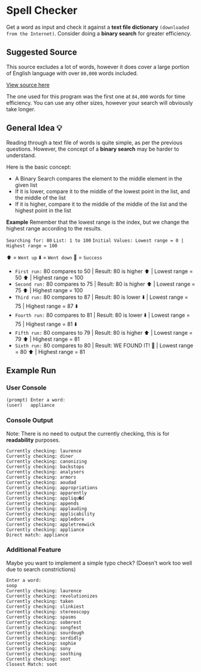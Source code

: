# Spell Checker
Get a word as input and check it against a **text file dictionary** `(downloaded from the Internet)`. Consider doing a **binary search** for greater efficiency.

## Suggested Source
This source excludes a lot of words, however it does cover a large portion of English language with over `80,000` words included.

[View source here](http://www.gwicks.net/dictionaries.htm)

The one used for this program was the first one at `84,000` words for time efficiency.
You can use any other sizes, however your search will obviously take longer.

## General Idea :bulb:
Reading through a text file of words is quite simple, as per the previous questions. However, the concept of a **binary search** may be harder to understand.

Here is the basic concept:
* A Binary Search compares the element to the middle element in the given list
* If it is lower, compare it to the middle of the lowest point in the list, and the middle of the list
* If it is higher, compare it to the middle of the middle of the list and the highest point in the list

**Example**
Remember that the lowest range is the index, but we change the highest range according to the results.

`Searching for: 80` `List: 1 to 100` `Initial Values: Lowest range = 0 | Highest range = 100`

⬆️ = `Went up` ⬇️ = `Went down` 🎰 = `Success`
* `First run:` 80 compares to 50 | Result: 80 is higher ⬆️ | Lowest range = 50 ⬆️ | Highest range = 100
* `Second run:` 80 compares to 75 | Result: 80 is higher ⬆️ | Lowest range = 75 ⬆️ | Highest range = 100
* `Third run:` 80 compares to 87 | Result: 80 is lower ⬇️ | Lowest range = 75 | Highest range = 87 ⬇️
* `Fourth run:` 80 compares to 81 | Result: 80 is lower ⬇️ | Lowest range = 75 | Highest range = 81 ⬇️
* `Fifth run:` 80 compares to 79 | Result: 80 is higher ⬆️ |  Lowest range = 79 ⬆️ | Highest range = 81
* `Sixth run:` 80 compares to 80 | Result: WE FOUND IT! 🎰 | Lowest range = 80 ⬆️ | Highest range = 81

## Example Run
### User Console
```
(prompt) Enter a word:
(user)   appliance
```

### Console Output
Note: There is no need to output the currently checking, this is for **readability** purposes.
```
Currently checking: laurence
Currently checking: diner
Currently checking: canonizing
Currently checking: backstops
Currently checking: analysers
Currently checking: armors
Currently checking: aoudad
Currently checking: appropriations
Currently checking: apparently
Currently checking: appliqu�d
Currently checking: appends
Currently checking: applauding
Currently checking: applicability
Currently checking: appledore
Currently checking: appletreewick
Currently checking: appliance
Direct match: appliance
```

### Additional Feature
Maybe you want to implement a simple typo check? (Doesn't work too well due to search constrictions)
```
Enter a word:
soop
Currently checking: laurence
Currently checking: revolutionizes
Currently checking: taken
Currently checking: slinkiest
Currently checking: stereoscopy
Currently checking: spasms
Currently checking: soberest
Currently checking: songfest
Currently checking: sourdough
Currently checking: sordidly
Currently checking: sophie
Currently checking: sony
Currently checking: soothing
Currently checking: soot
Closest Match: soot
```



